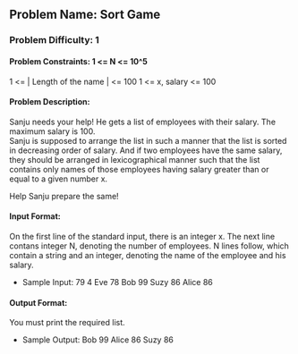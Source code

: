 ## Problem Name: Sort Game
### Problem Difficulty: 1
#### Problem Constraints: 1 <= N <= 10^5
1 <= | Length of the name | <= 100 
1 <= x, salary <= 100

#### Problem Description:
Sanju needs your help! He gets a list of employees with their salary. The maximum salary  is 100.
<br/>
Sanju is supposed to arrange the list in such a manner that the list is sorted in decreasing order of salary. And if two employees have the same salary, they should be arranged in lexicographical manner such that the list contains only names of those employees having salary greater than or equal to a given number  x.

Help Sanju prepare the same!
<br/>

#### Input Format:
On the first line of the standard input, there is an integer x. The next line contans integer N, denoting the number of employees. N lines follow, which contain a string and an integer, denoting the name of the employee and his salary. 
* Sample Input:
79
4
Eve 78
Bob 99
Suzy 86
Alice 86

#### Output Format: 
You must print the required list. 
* Sample Output:
Bob 99
Alice 86
Suzy 86